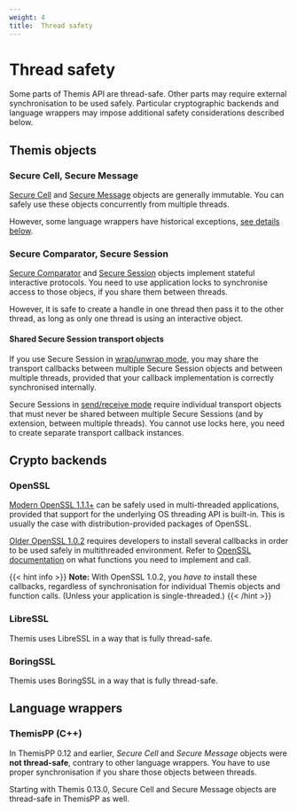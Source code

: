 ```yaml
---
weight: 4
title:  Thread safety
---
```


# Thread safety

Some parts of Themis API are thread-safe.
Other parts may require external synchronisation to be used safely.
Particular cryptographic backends and language wrappers may impose additional safety considerations described below.

## Themis objects

### Secure Cell, Secure Message

[Secure Cell](/themis/crypto-theory/crypto-systems/secure-cell/) and
[Secure Message](/themis/crypto-theory/crypto-systems/secure-message/)
objects are generally immutable.
You can safely use these objects concurrently from multiple threads.

However, some language wrappers have historical exceptions,
[see details below](#language-wrappers).

### Secure Comparator, Secure Session

[Secure Comparator](/themis/crypto-theory/crypto-systems/secure-comparator/) and
[Secure Session](/themis/crypto-theory/crypto-systems/secure-session/)
objects implement stateful interactive protocols.
You need to use application locks to synchronise access to those objecs,
if you share them between threads.

However, it is safe to create a handle in one thread then pass it to the other thread,
as long as only one thread is using an interactive object.

#### Shared Secure Session transport objects

If you use Secure Session in [wrap/unwrap mode](/themis/crypto-theory/crypto-systems/secure-session/#usage-models),
you may share the transport callbacks between multiple Secure Session objects
and between multiple threads,
provided that your callback implementation is correctly synchronised internally.

Secure Sessions in [send/receive mode](/themis/crypto-theory/crypto-systems/secure-session/#usage-models)
require individual transport objects that must never be shared between multiple Secure Sessions
(and by extension, between multiple threads).
You cannot use locks here, you need to create separate transport callback instances.

## Crypto backends

### OpenSSL

[Modern OpenSSL 1.1.1+](https://www.openssl.org/docs/man1.1.0/man3/CRYPTO_THREAD_lock_new.html)
can be safely used in multi-threaded applications,
provided that support for the underlying OS threading API is built-in.
This is usually the case with distribution-provided packages of OpenSSL.

[Older OpenSSL 1.0.2](https://www.openssl.org/docs/man1.0.2/man3/CRYPTO_lock.html)
requires developers to install several callbacks
in order to be used safely in multithreaded environment.
Refer to [OpenSSL documentation](https://www.openssl.org/docs/man1.0.2/man3/CRYPTO_lock.html)
on what functions you need to implement and call.

{{< hint info >}}
**Note:**
With OpenSSL 1.0.2, you _have to_ install these callbacks,
regardless of synchronisation for individual Themis objects and function calls.
(Unless your application is single-threaded.)
{{< /hint >}}

### LibreSSL

Themis uses LibreSSL in a way that is fully thread-safe.

### BoringSSL

Themis uses BoringSSL in a way that is fully thread-safe.

## Language wrappers

<!-- TODO: remove this section in 2021 -->
### ThemisPP (C++)

In ThemisPP 0.12 and earlier,
_Secure Cell_ and _Secure Message_ objects were **not thread-safe**,
contrary to other language wrappers.
You have to use proper synchronisation if you share those objects between threads.

Starting with Themis 0.13.0,
Secure Cell and Secure Message objects are thread-safe in ThemisPP as well.
